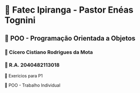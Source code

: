 # :school: Fatec Ipiranga - Pastor Enéas Tognini 
##  :pencil: POO - Programação Orientada a Objetos 

### :cop: Cícero Cistiano Rodrigues da Mota
### :checkered_flag: R.A. 2040482113018

:green_book: Exericios para P1

:pencil: POO - Trabalho Individual
